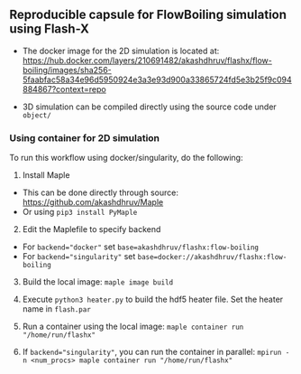 ## Reproducible capsule for FlowBoiling simulation using Flash-X
- The docker image for the 2D simulation is located at: https://hub.docker.com/layers/210691482/akashdhruv/flashx/flow-boiling/images/sha256-5faabfac58a34e96d5950924e3a3e93d900a33865724fd5e3b25f9c094884867?context=repo

- 3D simulation can be compiled directly using the source code under ```object/```


### Using container for 2D simulation
To run this workflow using docker/singularity, do the following:

1. Install Maple
  - This can be done directly through source: https://github.com/akashdhruv/Maple
  - Or using ```pip3 install PyMaple```
   
2. Edit the Maplefile to specify backend
  - For ```backend="docker"``` set ```base=akashdhruv/flashx:flow-boiling```
  - For ```backend="singularity"``` set ```base=docker://akashdhruv/flashx:flow-boiling```
  
3. Build the local image: ```maple image build```

4. Execute ```python3 heater.py``` to build the hdf5 heater file. Set the heater name in ```flash.par```

5. Run a container using the local image: ```maple container run "/home/run/flashx"```

6. If ```backend="singularity"```, you can run the container in parallel: ```mpirun -n <num_procs> maple container run "/home/run/flashx"``` 
